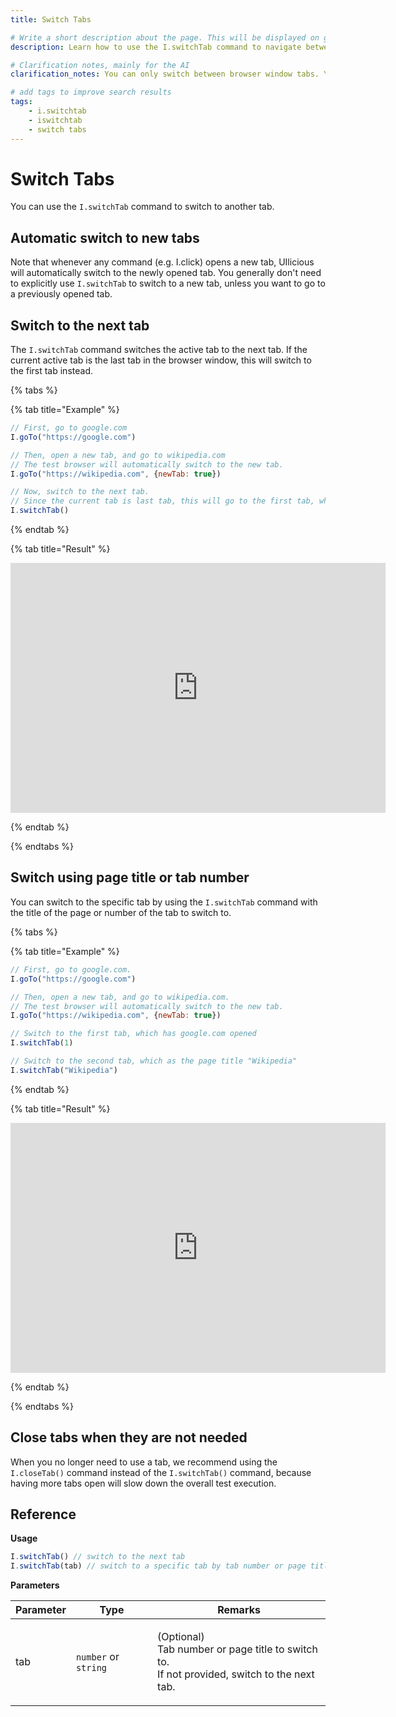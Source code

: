 ```yaml
---
title: Switch Tabs

# Write a short description about the page. This will be displayed on google search results.
description: Learn how to use the I.switchTab command to navigate between different tabs in your UIlicious test.

# Clarification notes, mainly for the AI
clarification_notes: You can only switch between browser window tabs. You cannot switch into an iframe. Use the `UI.context` command instead.

# add tags to improve search results
tags: 
    - i.switchtab
    - iswitchtab
    - switch tabs
---
```


# Switch Tabs

You can use the `I.switchTab` command to switch to another tab.

## Automatic switch to new tabs

Note that whenever any command (e.g. I.click) opens a new tab, UIlicious will automatically switch to the newly opened tab. You generally don't need to explicitly use `I.switchTab` to switch to a new tab, unless you want to go to a previously opened tab. 

## Switch to the next tab

The `I.switchTab` command switches the active tab to the next tab. If the current active tab is the last tab in the browser window, this will switch to the first tab instead.

{% tabs %}

{% tab title="Example" %}

```javascript
// First, go to google.com
I.goTo("https://google.com")

// Then, open a new tab, and go to wikipedia.com
// The test browser will automatically switch to the new tab.
I.goTo("https://wikipedia.com", {newTab: true})

// Now, switch to the next tab.
// Since the current tab is last tab, this will go to the first tab, which has google.com opened
I.switchTab()
```

{% endtab %}

{% tab title="Result" %}

<iframe title='switch-tab-example-1' src="https://snippet.uilicious.com/embed/test/public/DYUjuxtQUdpcKkFtR6WwtC?stepNum=2&autoplay=0" style="display: block; min-width: 600px; min-height: 400px; margin: 0 auto; border: none;"></iframe>

{% endtab %}

{% endtabs %}

## Switch using page title or tab number

You can switch to the specific tab by using the `I.switchTab` command with the title of the page or number of the tab to switch to.

{% tabs %}

{% tab title="Example" %}

```javascript
// First, go to google.com.
I.goTo("https://google.com") 

// Then, open a new tab, and go to wikipedia.com.
// The test browser will automatically switch to the new tab.
I.goTo("https://wikipedia.com", {newTab: true})

// Switch to the first tab, which has google.com opened
I.switchTab(1)

// Switch to the second tab, which as the page title "Wikipedia"
I.switchTab("Wikipedia")
```

{% endtab %}

{% tab title="Result" %}

<iframe title='switch-tab-example-1' src="https://snippet.uilicious.com/embed/test/public/8Nvyj5j96tigStdGC5EHm6?stepNum=2&autoplay=0" style="display: block; min-width: 600px; min-height: 400px; margin: 0 auto; border: none;"></iframe>

{% endtab %}

{% endtabs %}

## Close tabs when they are not needed

When you no longer need to use a tab, we recommend using the `I.closeTab()` command instead of the `I.switchTab()` command, because having more tabs open will slow down the overall test execution.


## Reference

**Usage** 

```javascript
I.switchTab() // switch to the next tab
I.switchTab(tab) // switch to a specific tab by tab number or page title
```

**Parameters**

| Parameter | Type                 | Remarks                                                                                                 |
| --------- | -------------------- | ------------------------------------------------------------------------------------------------------- |
| tab       | `number` or `string` | <p>(Optional)<br>Tab number or page title to switch to.<br>If not provided, switch to the next tab.</p> |
